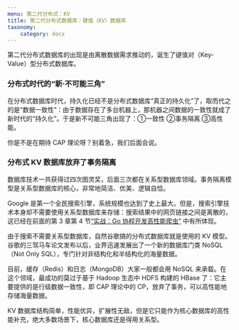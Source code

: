 ```yaml
---
menu: 第二代分布式：KV
title: 第二代分布式数据库：键值（KV）数据库
taxonomy:
    category: docs
---
```


第二代分布式数据库的出现是由离散数据需求推动的，诞生了键值对（Key-Value）型分布式数据库。

### 分布式时代的“新·不可能三角”

在分布式数据库时代，持久化已经不是分布式数据库“真正的持久化”了，取而代之的是“数据一致性”：由于数据存在了多台机器上，那机器之间数据的一致性就成了新时代的“持久化”。于是新不可能三角出现了：①一致性 ②事务隔离 ③高性能。

你是不是在期待 CAP 理论呀？别着急，我们后面会说。

### 分布式 KV 数据库放弃了事务隔离

数据库技术一共获得过四次图灵奖，后面三次都在关系型数据库领域。事务隔离模型是关系型数据库的核心，非常地简洁、优美、逻辑自恰。

Google 是第一个全民搜索引擎，系统规模也达到了史上最大。但是，搜索引擎技术本身却不需要使用关系型数据库来存储：搜索结果中的网页链接之间是离散的，这已经在前面的第 3 章第 4 节[“实战：Go 协程开发高性能爬虫”](/part-two/bottleneck-of-programming-language/section-4) 中有所体现。

由于搜索不需要关系型数据库，自然谷歌搞的分布式数据库就是使用的 KV 模型。谷歌的三驾马车论文发布以后，业界迅速发展出了一个新的数据库门类 NoSQL（Not Only SQL），专门针对非结构化和半结构化的海量数据。

目前，缓存（Redis）和日志（MongoDB）大家一般都会用 NoSQL 来承载。在这个领域，最成功的莫过于基于 Hadoop 生态中 HDFS 构建的 HBase 了：它主要提供的是行级数据一致性，即 CAP 理论中的 CP，放弃了事务，可以高性能地存储海量数据。

KV 数据库结构简单，性能优异，扩展性无敌，但是它只能作为核心数据库的高性能补充，绝大多数场景下，核心数据库还是得用关系型。
